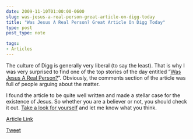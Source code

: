 ```yaml
---
date: 2009-11-10T01:00:00-0600
slug: was-jesus-a-real-person-great-article-on-digg-today
title: "Was Jesus A Real Person? Great Article On Digg Today"
type: post
post_type: note

tags:
- Articles
---
```

The culture of Digg is generally very liberal (to say the least). That is why I was very surprised to find one of the top stories of the day entitled ”[Was Jesus A Real Person?](http://digg.com/people/Was_Jesus_a_real_person)”. Obviously, the comments section of the article was full of people arguing about the matter.


I found the article to be quite well written and made a stellar case for the existence of Jesus. So whether you are a believer or not, you should check it out. [Take a look for yourself](http://www.y-jesus.com/bornid_1.php?gclid=CMfD2puS_Z0CFRUwpAodl1mgrw) and let me know what you think.


[Article Link](http://www.y-jesus.com/bornid_1.php?gclid=CMfD2puS_Z0CFRUwpAodl1mgrw)



[Tweet](http://twitter.com/share)


